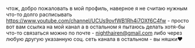 чтож, добро пожаловать в мой профиль, наверное
я не считаю нужным что-то долго расписывать
https://www.youtube.com/channel/UCUs9ovfWB1Rh4i7OXf6C4fw - просто вот вам ссылка на мой канал
а в остальном я пытаюсь делать хотя-бы что-то
связаться можно по почте - nighthairen@gmail.com
либо через любую другую указанную соц. сеть канала
в остальном - вы няшки❤
